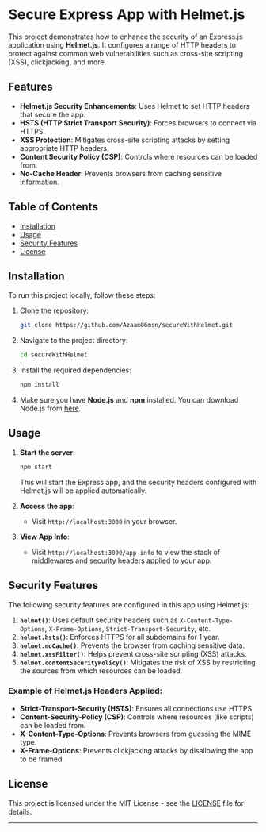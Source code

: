 # Secure Express App with Helmet.js

This project demonstrates how to enhance the security of an Express.js application using **Helmet.js**. It configures a range of HTTP headers to protect against common web vulnerabilities such as cross-site scripting (XSS), clickjacking, and more.

## Features

- **Helmet.js Security Enhancements**: Uses Helmet to set HTTP headers that secure the app.
- **HSTS (HTTP Strict Transport Security)**: Forces browsers to connect via HTTPS.
- **XSS Protection**: Mitigates cross-site scripting attacks by setting appropriate HTTP headers.
- **Content Security Policy (CSP)**: Controls where resources can be loaded from.
- **No-Cache Header**: Prevents browsers from caching sensitive information.

## Table of Contents

- [Installation](#installation)
- [Usage](#usage)
- [Security Features](#security-features)
- [License](#license)

## Installation

To run this project locally, follow these steps:

1. Clone the repository:

   ```bash
   git clone https://github.com/Azaam86msn/secureWithHelmet.git
   ```

2. Navigate to the project directory:

   ```bash
   cd secureWithHelmet
   ```

3. Install the required dependencies:

   ```bash
   npm install
   ```

4. Make sure you have **Node.js** and **npm** installed. You can download Node.js from [here](https://nodejs.org/).

## Usage

1. **Start the server**:

   ```bash
   npm start
   ```

   This will start the Express app, and the security headers configured with Helmet.js will be applied automatically.

2. **Access the app**:
   - Visit `http://localhost:3000` in your browser.

3. **View App Info**:
   - Visit `http://localhost:3000/app-info` to view the stack of middlewares and security headers applied to your app.

## Security Features

The following security features are configured in this app using Helmet.js:

1. **`helmet()`**: Uses default security headers such as `X-Content-Type-Options`, `X-Frame-Options`, `Strict-Transport-Security`, etc.
2. **`helmet.hsts()`**: Enforces HTTPS for all subdomains for 1 year.
3. **`helmet.noCache()`**: Prevents the browser from caching sensitive data.
4. **`helmet.xssFilter()`**: Helps prevent cross-site scripting (XSS) attacks.
5. **`helmet.contentSecurityPolicy()`**: Mitigates the risk of XSS by restricting the sources from which resources can be loaded.

### Example of Helmet.js Headers Applied:

- **Strict-Transport-Security (HSTS)**: Ensures all connections use HTTPS.
- **Content-Security-Policy (CSP)**: Controls where resources (like scripts) can be loaded from.
- **X-Content-Type-Options**: Prevents browsers from guessing the MIME type.
- **X-Frame-Options**: Prevents clickjacking attacks by disallowing the app to be framed.

## License

This project is licensed under the MIT License - see the [LICENSE](LICENSE) file for details.

---
